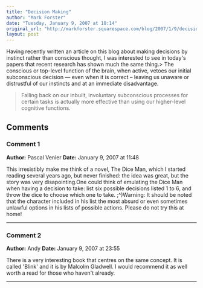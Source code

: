 ```yaml
---
title: "Decision Making"
author: "Mark Forster"
date: "Tuesday, January 9, 2007 at 10:14"
original_url: "http://markforster.squarespace.com/blog/2007/1/9/decision-making.html"
layout: post
---
```


Having recently written an article on this blog about making decisions by instinct rather than conscious thought, I was interested to see in today's papers that recent research has shown much the same thing.> The conscious or top-level function of the brain, when active, vetoes our initial subconscious decision — even when it is correct – leaving us unaware or distrustful of our instincts and at an immediate disadvantage.
> Falling back on our inbuilt, involuntary subconscious processes for certain tasks is actually more effective than using our higher-level cognitive functions.

## Comments

### Comment 1
**Author:** Pascal Venier
**Date:** January 9, 2007 at 11:48

This irresistibly make me think of a novel, The Dice Man, which I started reading several years ago, but never finished: the idea was great, but the story was very disapointing.One could think of emulating the Dice Man when having a decision to take: list six possible decisions listed 1 to 6, and throw the dice to choose which one to take. ;^)Warning: It should be noted that the character included in his list the most absurd or even sometimes unlawful options in his lists of possible actions. Please do not try this at home!

---

### Comment 2
**Author:** Andy
**Date:** January 9, 2007 at 23:55

There is a very interesting book that centres on the same concept. It is called 'Blink' and it is by Malcolm Gladwell. I would recommend it as well worth a read for those who haven't already.

---
